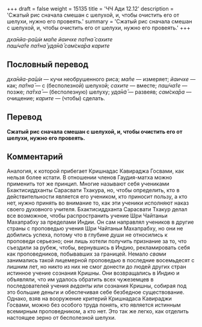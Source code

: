+++
draft = false
weight = 15135
title = 'ЧЧ Ади 12.12'
description = 'Сжатый рис сначала смешан с шелухой, и, чтобы очистить его от шелухи, нужно его провеять.'
summary = 'Сжатый рис сначала смешан с шелухой, и, чтобы очистить его от шелухи, нужно его провеять.'
+++

_дха̄нйа-ра̄ш́и ма̄пе йаичхе па̄тна̄ сахите  
паш́ча̄те па̄тна̄ уд̣а̄н̃а̄ сам̇ска̄ра карите_

## Пословный перевод

_дха̄нйа_\-_ра̄ш́и_ — кучи необрушенного риса; _ма̄пе_ — измеряет; _йаичхе_ — как; _па̄тна̄_ — с (бесполезной) шелухой; _сахите_ — вместе; _паш́ча̄те_ — позже; _па̄тха̄_ — (бесполезную) шелуху; _уд̣а̄н̃а̄_ — развеяв; _сам̇ска̄ра_ — очищение; _карите_ — (чтобы) сделать.

## Перевод

**Сжатый рис сначала смешан с шелухой, и, чтобы очистить его от шелухи, нужно его провеять.**

## Комментарий

Аналогия, к которой прибегает Кришнадас Кавираджа Госвами, как нельзя более кстати. В отношении членов Гаудия-матха можно применить тот же принцип. Многие называют себя учениками Бхактисиддханты Сарасвати Тхакура, но, чтобы определить, кто в действительности является его учеником, кто приносит пользу, а кто нет, нужно принять во внимание то, как эти ученики исполняют наказ своего духовного учителя. Бхактисиддханта Сарасвати Тхакур делал все возможное, чтобы распространить учение Шри Чайтаньи Махапрабху за пределами Индии. Он сам направлял учеников в другие страны с проповедью учения Шри Чайтаньи Махапрабху, но они не добились успеха, потому что в глубине души не относились к проповеди серьезно; они лишь хотели получить признание за то, что съездили за рубеж, чтобы, вернувшись в Индию, рекламировать себя как проповедников, побывавших за границей. Немало _свами_ занимались такой лицемерной проповедью в последние восемьдесят с лишним лет, но никто из них не смог донести до людей других стран истинное учение сознания Кришны. Они возвращались в Индию и объявляли, что им удалось обратить всех чужеземцев в последователей учения _веданты_ или сознания Кришны, собирая под это большие деньги и обеспечивая себе безбедное существование. Однако, взяв на вооружение критерий Кришнадаса Кавираджи Госвами, можно без особого труда понять, кто является истинным всемирным проповедником, а кто нет. Это так же легко, как отделить настоящее зерно от бесполезной шелухи.
